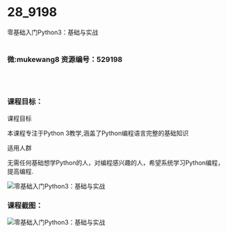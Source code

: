 # 28_9198
零基础入门Python3：基础与实战
<br/></br>
<h3>微:mukewang8 资源编号：529198</h3>
<br/></br>
<h3>课程目标：</h3>
<p>课程目标</p>
<p>本课程专注于Python 3教学,涵盖了Python编程语言完整的基础知识</p>
<p>适用人群</p>
<p>无需任何基础想学Python的人，对编程感兴趣的人，希望系统学习Python编程，提高编程.</p>
<p><img src="https://www.ko996.com/wp-content/uploads/img/2019/12/356-20-300x135.jpg" alt="零基础入门Python3：基础与实战"></p>
<h3>课程截图：</h3>
<p><img src="https://www.ko996.com/wp-content/uploads/img/2019/12/11111-23.jpg" alt="零基础入门Python3：基础与实战"></p>
<p>&nbsp;</p>
